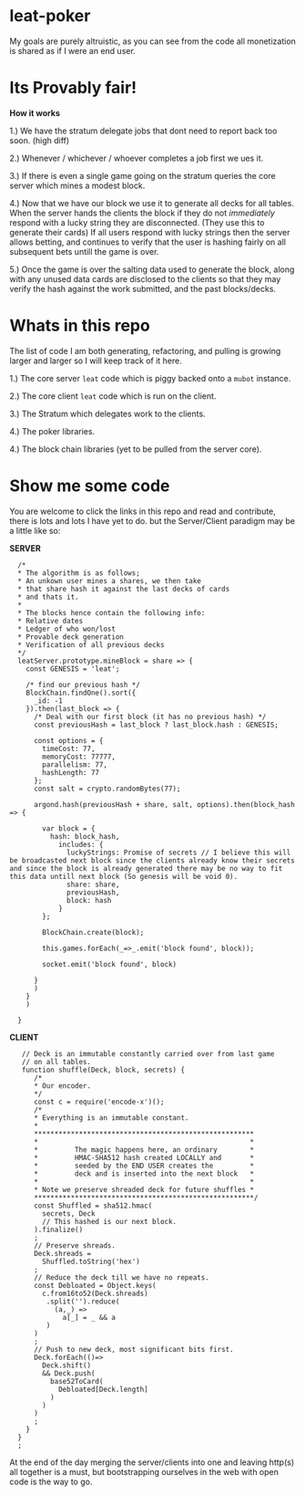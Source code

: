 # leat-poker

My goals are purely altruistic, as you can see from the code all monetization is shared as if I were an end user.


# Its Provably fair!

**How it works**

1.) We have the stratum delegate jobs that dont need to report back too soon. (high diff)

2.) Whenever / whichever / whoever completes a job first we ues it.

3.) If there is even a single game going on the stratum queries the core server which mines a modest block.

4.) Now that we have our block we use it to generate all decks for all tables. When the server hands the clients the block if they do not _immediately_ respond with a lucky string they are disconnected. (They use this to generate their cards) If all users respond with lucky strings then the server allows betting, and continues to verify that the user is hashing fairly on all subsequent bets untill the game is over.

5.) Once the game is over the salting data used to generate the block, along with any unused data cards are disclosed to the clients so that they may verify the hash against the work submitted, and the past blocks/decks.


# Whats in this repo

The list of code I am both generating, refactoring, and pulling is growing larger and larger so I will keep track of it here.

1.) The core server `leat` code which is piggy backed onto a `mubot` instance.

2.) The core client `leat` code which is run on the client.

3.) The Stratum which delegates work to the clients.

4.) The poker libraries.

4.) The block chain libraries (yet to be pulled from the server core).


# Show me some code

You are welcome to click the links in this repo and read and contribute, there is lots and lots I have yet to do. but the Server/Client paradigm may be a little like so:


**SERVER**
```
  /*
  * The algorithm is as follows;
  * An unkown user mines a shares, we then take
  * that share hash it against the last decks of cards 
  * and thats it.              
  *
  * The blocks hence contain the following info:
  * Relative dates
  * Ledger of who won/lost
  * Provable deck generation 
  * Verification of all previous decks 
  */
  leatServer.prototype.mineBlock = share => {
    const GENESIS = 'leat';

    /* find our previous hash */
    BlockChain.findOne().sort({
      _id: -1
    }).then(last_block => {
      /* Deal with our first block (it has no previous hash) */
      const previousHash = last_block ? last_block.hash : GENESIS;

      const options = {
        timeCost: 77,
        memoryCost: 77777,
        parallelism: 77,
        hashLength: 77
      };
      const salt = crypto.randomBytes(77);

      argond.hash(previousHash + share, salt, options).then(block_hash => {

        var block = {
          hash: block_hash,
            includes: {
              luckyStrings: Promise of secrets // I believe this will be broadcasted next block since the clients already know their secrets and since the block is already generated there may be no way to fit this data untill next block (So genesis will be void 0).          
              share: share,
              previousHash,
              block: hash
            }
        };

        BlockChain.create(block);

        this.games.forEach(_=>_.emit('block found', block));

        socket.emit('block found', block)

      }
      )
    }
    )

  }
```
**CLIENT**
```
   // Deck is an immutable constantly carried over from last game
   // on all tables.
   function shuffle(Deck, block, secrets) {
      /* 
      * Our encoder.
      */
      const c = require('encode-x')();
      /*
      * Everything is an immutable constant.
      *
      ******************************************************
      *                                                    *
      *         The magic happens here, an ordinary        *
      *         HMAC-SHA512 hash created LOCALLY and       *
      *         seeded by the END USER creates the         *
      *         deck and is inserted into the next block   *
      *                                                    *
      * Note we preserve shreaded deck for future shuffles *
      ******************************************************/
      const Shuffled = sha512.hmac(
        secrets, Deck
        // This hashed is our next block.
      ).finalize()
      ;
      // Preserve shreads.
      Deck.shreads = 
        Shuffled.toString('hex')
      ;
      // Reduce the deck till we have no repeats.
      const Debloated = Object.keys(
        c.from16to52(Deck.shreads)
         .split('').reduce(
           (a,_) =>
             a[_] = _ && a
         )
      )
      ;
      // Push to new deck, most significant bits first.
      Deck.forEach(()=>
        Deck.shift()
        && Deck.push(
          base52ToCard(
            Debloated[Deck.length]
          )
        )
      )
      ;    
    }
  }
  ;
```


At the end of the day merging the server/clients into one and leaving http(s) all together is a must, but bootstrapping ourselves in the web with open code is the way to go.
